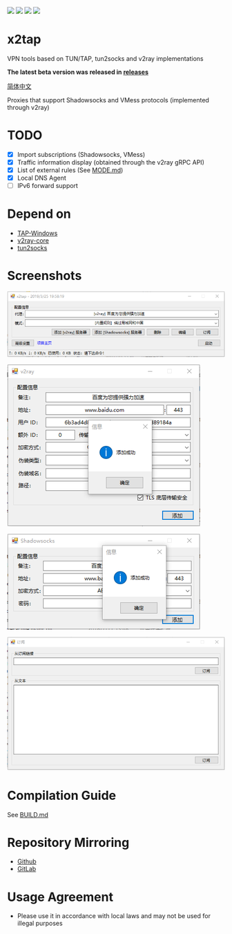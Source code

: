 [![](https://img.shields.io/badge/telegram-channel-blue.svg)](https://t.me/x2tap)
[![](https://img.shields.io/badge/telegram-chat-blue.svg)](https://t.me/x2tapChat)
[![](https://img.shields.io/badge/status-testing-red.svg)](https://github.com/hacking001/x2tap/releases)
[![](https://travis-ci.org/hacking001/x2tap.svg?branch=master)](https://travis-ci.org/hacking001/x2tap)

# x2tap
VPN tools based on TUN/TAP, tun2socks and v2ray implementations

**The latest beta version was released in [releases](https://github.com/hacking001/x2tap/releases)**

[简体中文](docs/zh-CN/README.md)

Proxies that support Shadowsocks and VMess protocols (implemented through v2ray)
# TODO
- [x] Import subscriptions (Shadowsocks, VMess)
- [x] Traffic information display (obtained through the v2ray gRPC API)
- [x] List of external rules (See [MODE.md](MODE.md))
- [x] Local DNS Agent
- [ ] IPv6 forward support

# Depend on
- [TAP-Windows](https://build.openvpn.net/downloads/releases/latest/tap-windows-latest-stable.exe)
- [v2ray-core](https://github.com/v2ray/v2ray-core/releases)
- [tun2socks](https://github.com/hacking001/x2tap/tree/master/binaries/)

# Screenshots
![](screenshots/1.png)

![](screenshots/2.png)

![](screenshots/3.png)

![](screenshots/4.png)

# Compilation Guide
See [BUILD.md](BUILD.md)

# Repository Mirroring
- [Github](https://github.com/hacking001/x2tap)
- [GitLab](https://gitlab.com/hacking001/x2tap)

# Usage Agreement
- Please use it in accordance with local laws and may not be used for illegal purposes